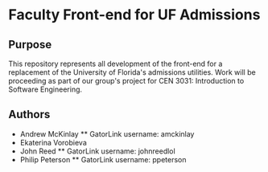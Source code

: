 Faculty Front-end for UF Admissions
===================================

Purpose
-------

This repository represents all development of the front-end for a replacement
of the University of Florida's admissions utilities. Work will be proceeding
as part of our group's project for CEN 3031: Introduction to Software Engineering.

Authors
-------
* Andrew McKinlay
** GatorLink username: amckinlay
* Ekaterina Vorobieva
* John Reed
** GatorLink username: johnreedlol
* Philip Peterson
** GatorLink username: ppeterson

